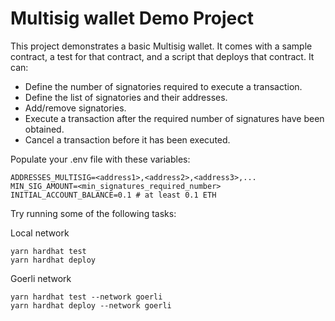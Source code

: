 # Multisig wallet Demo Project

This project demonstrates a basic Multisig wallet. It comes with a sample contract, a test for that contract, and a script that deploys that contract.
It can:
- Define the number of signatories required to execute a transaction.
- Define the list of signatories and their addresses.
- Add/remove signatories.
- Execute a transaction after the required number of signatures have been obtained.
- Cancel a transaction before it has been executed.

Populate your .env file with these variables:

```shell
ADDRESSES_MULTISIG=<address1>,<address2>,<address3>,...
MIN_SIG_AMOUNT=<min_signatures_required_number>
INITIAL_ACCOUNT_BALANCE=0.1 # at least 0.1 ETH
```

Try running some of the following tasks:

Local network
```shell
yarn hardhat test
yarn hardhat deploy
```

Goerli network
```shell
yarn hardhat test --network goerli
yarn hardhat deploy --network goerli
```
